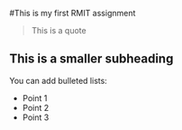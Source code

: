 #This is my first RMIT assignment
> This is a quote
## This is a smaller subheading
You can add bulleted lists:
* Point 1
* Point 2
* Point 3